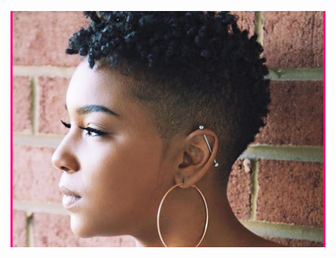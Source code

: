

![image from my localhost](https://raw.githubusercontent.com/solotahoe/todo_app-reactjs2/master/public/images/afro.jpg "additonal information")



